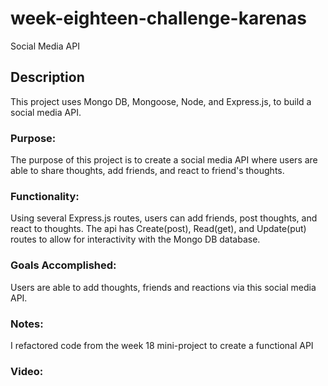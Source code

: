 # week-eighteen-challenge-karenas
Social Media API

## Description
This project uses Mongo DB, Mongoose, Node, and Express.js, to build a social media API.

### Purpose:

The purpose of this project is to create a social media API where users are able to share thoughts, add friends, and react to friend's thoughts. 

### Functionality:

Using several Express.js routes, users can add friends, post thoughts, and react to thoughts. The api has Create(post), Read(get), and Update(put) routes to allow for interactivity with the Mongo DB database.

### Goals Accomplished:

Users are able to add thoughts, friends and reactions via this social media API.

### Notes:

I refactored code from the week 18 mini-project to create a functional API

### Video:

